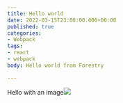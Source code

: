 ```yaml
---
title: Hello world
date: 2022-03-15T23:00:00.000+00:00
published: true
categories:
- Webpack
tags:
- react
- webpack
body: Hello world from Forestry

---
```

Hello with an image![](../static/images-posts/Per.jpg)